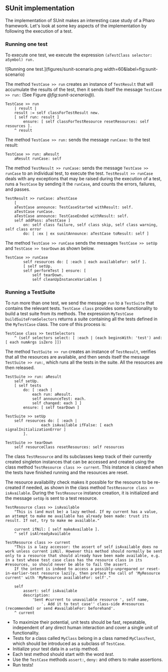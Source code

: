 ## SUnit implementationThe implementation of SUnit makes an interesting case study of a Pharoframework. Let's look at some key aspects of the implementation by following theexecution of a test.### Running one testTo execute one test, we execute the expression `(aTestClass selector: aSymbol)
run.`![Running one test.](figures/sunit-scenario.png width=60&label=fig:sunit-scenario)The method `TestCase >> run` creates an instance of `TestResult` that willaccumulate the results of the test, then it sends itself the message`TestCase >> run:` \(See Figure *@fig:sunit-scenario@*\).```TestCase >> run
	| result |
	result := self classForTestResult new.
	[ self run: result ]
		ensure: [ self classForTestResource resetResources: self resources ].
	^ result```The method `TestCase >> run:` sends the message `runCase:` to the test result:```caption=Passing the test case to the test resultTestCase >> run: aResult
	aResult runCase: self```The method `TestResult >> runCase:` sends the message `TestCase >> runCase`to an individual test, to execute the test. `TestResult >> runCase` deals withany exceptions that may be raised during the execution of a test, runs a`TestCase` by sending it the `runCase`, and counts the errors, failures, andpasses.```caption=Catching test case errors and failuresTestResult >> runCase: aTestCase
	[
	aTestCase announce: TestCaseStarted withResult: self.
	aTestCase runCase.
	aTestCase announce: TestCaseEnded withResult: self.
	self addPass: aTestCase ]
		on: self class failure, self class skip, self class warning, self class error
		do: [ :ex | ex sunitAnnounce: aTestCase toResult: self ]```The method `TestCase >> runCase` sends the messages `TestCase >> setUp` and`TestCase >> tearDown` as shown below.```TestCase >> runCase
		self resources do: [ :each | each availableFor: self ].
		[ self setUp.
		self performTest ] ensure: [
			self tearDown.
			self cleanUpInstanceVariables ]```### Running a TestSuiteTo run more than one test, we send the message `run` to a `TestSuite` thatcontains the relevant tests. `TestCase class` provides some functionality tobuild a test suite from its methods. The expression `MyTestCase
buildSuiteFromSelectors` returns a suite containing all the tests defined inthe `MyTestCase` class. The core of this process is:```caption=Auto-building the test suiteTestCase class >> testSelectors
	^ (self selectors select: [ :each | (each beginsWith: 'test') and: [ each numArgs isZero ]])```The method `TestSuite >> run` creates an instance of `TestResult`, verifiesthat all the resources are available, and then sends itself the message`TestSuite >> run:`, which runs all the tests in the suite. All the resourcesare then released.```TestSuite >> run: aResult
	self setUp.
	[ self tests
		do: [ :each |
			each run: aResult.
			self announceTest: each.
			self changed: each ] ]
		ensure: [ self tearDown ]

TestSuite >> setUp
	self resources do: [ :each |
				each isAvailable ifFalse: [ each signalInitializationError ]
		].

TestSuite >> tearDown
	self resourceClass resetResources: self resources```The class `TestResource` and its subclasses keep track of their currentlycreated singleton instances that can be accessed and created using the classmethod `TestResource class >> current`. This instance is cleared when thetests have finished running and the resources are reset.The resource availability check makes it possible for the resource to bere-created if needed, as shown in the class method `TestResource
class >> isAvailable`. During the `TestResource` instance creation, it isinitialized and the message `setUp` is sent to a test resource.```caption=Test resource availabilityTestResource class >> isAvailable
	"This is (and must be) a lazy method. If my current has a value, an attempt to make me available has already been made: trust its result. If not, try to make me available."

	current ifNil: [ self makeAvailable ].
	^ self isAlreadyAvailable``````caption=Test resource creationTestResource class >> current
	"This is a lazy accessor: the assert of self isAvailable does no work unless current isNil. However this method should normally be sent only to a resource that should already have been made available, e.g. in a test whose test case class has the resource class in its #resources, so should never be able to fail the assert.
	If the intent is indeed to access a possibly-unprepared or reset-in-earlier-test resource lazily, then preface the call of 'MyResource current' with 'MyResource availableFor: self'."

	self
		assert: self isAvailable
		description:
			'Sent #current to unavailable resource ', self name,
				'. Add it to test case'' class-side #resources (recommended) or send #availableFor: beforehand'.
	^ current```- To maximize their potential, unit tests should be fast, repeatable, independent of any direct human interaction and cover a single unit of functionality.- Tests for a class called `MyClass` belong in a class named `MyClassTest`, which should be introduced as a subclass of `TestCase`.- Initialize your test data in a `setUp` method.- Each test method should start with the word _test_.- Use the `TestCase` methods `assert:`, `deny:` and others to make assertions.- Run tests!